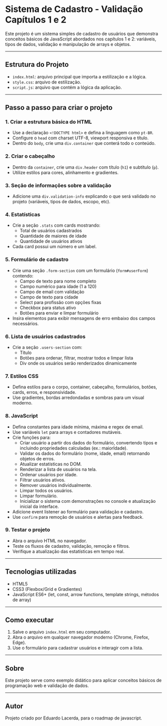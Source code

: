 # Sistema de Cadastro - Validação Capítulos 1 e 2

Este projeto é um sistema simples de cadastro de usuários que demonstra conceitos básicos de JavaScript abordados nos capítulos 1 e 2: variáveis, tipos de dados, validação e manipulação de arrays e objetos.

---

## Estrutura do Projeto

- `index.html`: arquivo principal que importa a estilização e a lógica.
- `style.css`: arquivo de estilização.
- `script.js`: arquivo que contém a lógica da aplicação.

---

## Passo a passo para criar o projeto

### 1. Criar a estrutura básica do HTML

- Use a declaração `<!DOCTYPE html>` e defina a linguagem como `pt-BR`.
- Configure o `head` com charset UTF-8, viewport responsiva e título.
- Dentro do `body`, crie uma `div.container` que conterá todo o conteúdo.

### 2. Criar o cabeçalho

- Dentro da `container`, crie uma `div.header` com título (`h1`) e subtítulo (`p`).
- Utilize estilos para cores, alinhamento e gradientes.

### 3. Seção de informações sobre a validação

- Adicione uma `div.validation-info` explicando o que será validado no projeto (variáveis, tipos de dados, escopo, etc).

### 4. Estatísticas

- Crie a seção `.stats` com cards mostrando:
  - Total de usuários cadastrados
  - Quantidade de maiores de idade
  - Quantidade de usuários ativos
- Cada card possui um número e um label.

### 5. Formulário de cadastro

- Crie uma seção `.form-section` com um formulário (`form#userForm`) contendo:
  - Campo de texto para nome completo
  - Campo numérico para idade (1 a 120)
  - Campo de email com validação
  - Campo de texto para cidade
  - Select para profissão com opções fixas
  - Checkbox para status ativo
  - Botões para enviar e limpar formulário
- Insira elementos para exibir mensagens de erro embaixo dos campos necessários.

### 6. Lista de usuários cadastrados

- Crie a seção `.users-section` com:
  - Título
  - Botões para ordenar, filtrar, mostrar todos e limpar lista
  - Div onde os usuários serão renderizados dinamicamente

### 7. Estilos CSS

- Defina estilos para o corpo, container, cabeçalho, formulários, botões, cards, erros, e responsividade.
- Use gradientes, bordas arredondadas e sombras para um visual moderno.

### 8. JavaScript

- Defina constantes para idade mínima, máxima e regex de email.
- Use variáveis `let` para arrays e contadores mutáveis.
- Crie funções para:
  - Criar usuário a partir dos dados do formulário, convertendo tipos e incluindo propriedades calculadas (ex.: maiorIdade).
  - Validar os dados do formulário (nome, idade, email) retornando objetos de erros.
  - Atualizar estatísticas no DOM.
  - Renderizar a lista de usuários na tela.
  - Ordenar usuários por idade.
  - Filtrar usuários ativos.
  - Remover usuários individualmente.
  - Limpar todos os usuários.
  - Limpar formulário.
  - Inicializar o sistema com demonstrações no console e atualização inicial da interface.
- Adicione event listener ao formulário para validação e cadastro.
- Use `confirm` para remoção de usuários e alertas para feedback.

### 9. Testar o projeto

- Abra o arquivo HTML no navegador.
- Teste os fluxos de cadastro, validação, remoção e filtros.
- Verifique a atualização das estatísticas em tempo real.

---

## Tecnologias utilizadas

- HTML5
- CSS3 (Flexbox/Grid e Gradientes)
- JavaScript ES6+ (let, const, arrow functions, template strings, métodos de array)

---

## Como executar

1. Salve o arquivo `index.html` em seu computador.
2. Abra o arquivo em qualquer navegador moderno (Chrome, Firefox, Edge).
3. Use o formulário para cadastrar usuários e interagir com a lista.

---

## Sobre

Este projeto serve como exemplo didático para aplicar conceitos básicos de programação web e validação de dados.

---

## Autor

Projeto criado por Eduardo Lacerda, para o roadmap de javascript.
